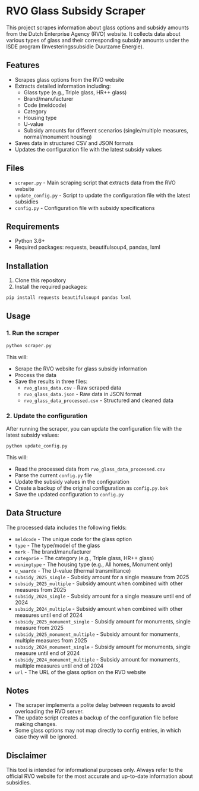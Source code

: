 # RVO Glass Subsidy Scraper

This project scrapes information about glass options and subsidy amounts from the Dutch Enterprise Agency (RVO) website. It collects data about various types of glass and their corresponding subsidy amounts under the ISDE program (Investeringssubsidie Duurzame Energie).

## Features

- Scrapes glass options from the RVO website
- Extracts detailed information including:
  - Glass type (e.g., Triple glass, HR++ glass)
  - Brand/manufacturer
  - Code (meldcode)
  - Category
  - Housing type
  - U-value
  - Subsidy amounts for different scenarios (single/multiple measures, normal/monument housing)
- Saves data in structured CSV and JSON formats
- Updates the configuration file with the latest subsidy values

## Files

- `scraper.py` - Main scraping script that extracts data from the RVO website
- `update_config.py` - Script to update the configuration file with the latest subsidies
- `config.py` - Configuration file with subsidy specifications

## Requirements

- Python 3.6+
- Required packages: requests, beautifulsoup4, pandas, lxml

## Installation

1. Clone this repository
2. Install the required packages:

```bash
pip install requests beautifulsoup4 pandas lxml
```

## Usage

### 1. Run the scraper

```bash
python scraper.py
```

This will:
- Scrape the RVO website for glass subsidy information
- Process the data
- Save the results in three files:
  - `rvo_glass_data.csv` - Raw scraped data
  - `rvo_glass_data.json` - Raw data in JSON format
  - `rvo_glass_data_processed.csv` - Structured and cleaned data

### 2. Update the configuration

After running the scraper, you can update the configuration file with the latest subsidy values:

```bash
python update_config.py
```

This will:
- Read the processed data from `rvo_glass_data_processed.csv`
- Parse the current `config.py` file
- Update the subsidy values in the configuration
- Create a backup of the original configuration as `config.py.bak`
- Save the updated configuration to `config.py`

## Data Structure

The processed data includes the following fields:

- `meldcode` - The unique code for the glass option
- `type` - The type/model of the glass
- `merk` - The brand/manufacturer
- `categorie` - The category (e.g., Triple glass, HR++ glass)
- `woningtype` - The housing type (e.g., All homes, Monument only)
- `u_waarde` - The U-value (thermal transmittance)
- `subsidy_2025_single` - Subsidy amount for a single measure from 2025
- `subsidy_2025_multiple` - Subsidy amount when combined with other measures from 2025
- `subsidy_2024_single` - Subsidy amount for a single measure until end of 2024
- `subsidy_2024_multiple` - Subsidy amount when combined with other measures until end of 2024
- `subsidy_2025_monument_single` - Subsidy amount for monuments, single measure from 2025
- `subsidy_2025_monument_multiple` - Subsidy amount for monuments, multiple measures from 2025
- `subsidy_2024_monument_single` - Subsidy amount for monuments, single measure until end of 2024
- `subsidy_2024_monument_multiple` - Subsidy amount for monuments, multiple measures until end of 2024
- `url` - The URL of the glass option on the RVO website

## Notes

- The scraper implements a polite delay between requests to avoid overloading the RVO server.
- The update script creates a backup of the configuration file before making changes.
- Some glass options may not map directly to config entries, in which case they will be ignored.

## Disclaimer

This tool is intended for informational purposes only. Always refer to the official RVO website for the most accurate and up-to-date information about subsidies. 
